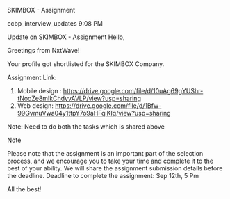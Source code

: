 SKIMBOX - Assignment

ccbp_interview_updates 9:08 PM

Update on SKIMBOX - Assignment Hello,

Greetings from NxtWave!

Your profile got shortlisted for the SKIMBOX Company.

Assignment Link:

1. Mobile design : https://drive.google.com/file/d/10uAg69gYUShr-tNooZe8mIkChdyvAVLP/view?usp=sharing
2. Web design: https://drive.google.com/file/d/1Bfw-99GvmuVwa04y1ttpY7o9aHFqiKIq/view?usp=sharing

Note: Need to do both the tasks which is shared above

Note

Please note that the assignment is an important part of the selection process, and we encourage you to take your time and complete it to the best of your ability. We will share the assignment submission details before the deadline. Deadline to complete the assignment: Sep 12th, 5 Pm

All the best!
